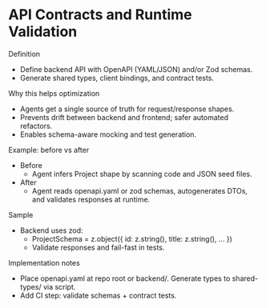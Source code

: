 # API Contracts and Runtime Validation

Definition

- Define backend API with OpenAPI (YAML/JSON) and/or Zod schemas.
- Generate shared types, client bindings, and contract tests.

Why this helps optimization

- Agents get a single source of truth for request/response shapes.
- Prevents drift between backend and frontend; safer automated refactors.
- Enables schema-aware mocking and test generation.

Example: before vs after

- Before
  - Agent infers Project shape by scanning code and JSON seed files.
- After
  - Agent reads openapi.yaml or zod schemas, autogenerates DTOs, and validates responses at runtime.

Sample

- Backend uses zod:
  - ProjectSchema = z.object({ id: z.string(), title: z.string(), ... })
  - Validate responses and fail-fast in tests.

Implementation notes

- Place openapi.yaml at repo root or backend/. Generate types to shared-types/ via script.
- Add CI step: validate schemas + contract tests.
